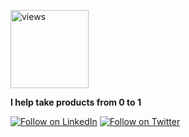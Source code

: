<a href="https://github.com/saqibama"><img alt="views" title="Github views" src="https://komarev.com/ghpvc/?username=saqibama&style=flat-square" width="125"/></a>

<b><p>I help take products from 0 to 1</p></b>

<p align="left">
  <a href="https://www.linkedin.com/in/saqibama/"><img title="Follow on LinkedIn" src="https://img.shields.io/badge/LinkedIn-0077B5?style=for-the-badge&logo=linkedin&logoColor=white"/></a>
  <a href="https://twitter.com/saqibama"><img title="Follow on Twitter" src="https://img.shields.io/badge/Twitter-1DA1F2?style=for-the-badge&logo=twitter&logoColor=white"/></a>
</p>

